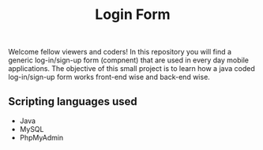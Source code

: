 <h1 align="center">Login Form</h1>
<br>
<p>Welcome fellow viewers and coders! In this repository you will find a generic log-in/sign-up form (compnent) that are used in every day mobile applications. The objective of this small project is to learn how a java coded log-in/sign-up form works  front-end wise and back-end wise.</p>

<h2>Scripting languages used</h2>
<ul>
  <li>Java</li>
  <li>MySQL</li>
  <li>PhpMyAdmin</li>
</ul>
